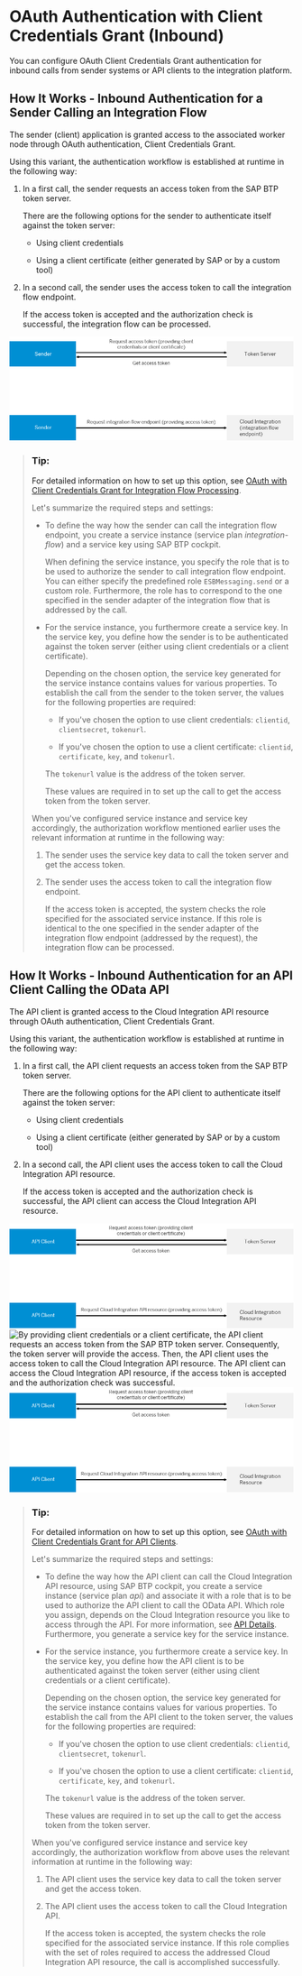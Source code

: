 <!-- loiob9df72445c644c76b9ab76cad6015b5f -->

# OAuth Authentication with Client Credentials Grant \(Inbound\)

You can configure OAuth Client Credentials Grant authentication for inbound calls from sender systems or API clients to the integration platform.



<a name="loiob9df72445c644c76b9ab76cad6015b5f__section_wpm_s3l_zsb"/>

## How It Works - Inbound Authentication for a Sender Calling an Integration Flow

The sender \(client\) application is granted access to the associated worker node through OAuth authentication, Client Credentials Grant.

Using this variant, the authentication workflow is established at runtime in the following way:

1.  In a first call, the sender requests an access token from the SAP BTP token server.

    There are the following options for the sender to authenticate itself against the token server:

    -   Using client credentials

    -   Using a client certificate \(either generated by SAP or by a custom tool\)


2.  In a second call, the sender uses the access token to call the integration flow endpoint.

    If the access token is accepted and the authorization check is successful, the integration flow can be processed.


![By providing client credentials or a client certificate, the sender can request an access token. Consequently, the Token Server will provide the access. The sender can now use the access token to call the integration flow endpoint. The inegration flow will be processed, if the access token is accepted and the authorization check was successful.](images/CF_Inbound_OAuth_Client_Credentials_ea3899e.png)

> ### Tip:  
> For detailed information on how to set up this option, see [OAuth with Client Credentials Grant for Integration Flow Processing](oauth-with-client-credentials-grant-for-integration-flow-processing-6c052ce.md).
> 
> Let's summarize the required steps and settings:
> 
> -   To define the way how the sender can call the integration flow endpoint, you create a service instance \(service plan *integration-flow*\) and a service key using SAP BTP cockpit.
> 
>     When defining the service instance, you specify the role that is to be used to authorize the sender to call integration flow endpoint. You can either specify the predefined role `ESBMessaging.send` or a custom role. Furthermore, the role has to correspond to the one specified in the sender adapter of the integration flow that is addressed by the call.
> 
> -   For the service instance, you furthermore create a service key. In the service key, you define how the sender is to be authenticated against the token server \(either using client credentials or a client certificate\).
> 
>     Depending on the chosen option, the service key generated for the service instance contains values for various properties. To establish the call from the sender to the token server, the values for the following properties are required:
> 
>     -   If you've chosen the option to use client credentials: `clientid`, `clientsecret`, `tokenurl`.
> 
>     -   If you've chosen the option to use a client certificate: `clientid`, `certificate`, `key`, and `tokenurl`.
> 
> 
>     The `tokenurl` value is the address of the token server.
> 
>     These values are required in to set up the call to get the access token from the token server.
> 
> 
> When you've configured service instance and service key accordingly, the authorization workflow mentioned earlier uses the relevant information at runtime in the following way:
> 
> 1.  The sender uses the service key data to call the token server and get the access token.
> 
> 2.  The sender uses the access token to call the integration flow endpoint.
> 
>     If the access token is accepted, the system checks the role specified for the associated service instance. If this role is identical to the one specified in the sender adapter of the integration flow endpoint \(addressed by the request\), the integration flow can be processed.



<a name="loiob9df72445c644c76b9ab76cad6015b5f__section_ckg_jvs_1tb"/>

## How It Works - Inbound Authentication for an API Client Calling the OData API

The API client is granted access to the Cloud Integration API resource through OAuth authentication, Client Credentials Grant.

Using this variant, the authentication workflow is established at runtime in the following way:

1.  In a first call, the API client requests an access token from the SAP BTP token server.

    There are the following options for the API client to authenticate itself against the token server:

    -   Using client credentials

    -   Using a client certificate \(either generated by SAP or by a custom tool\)


2.  In a second call, the API client uses the access token to call the Cloud Integration API resource.

    If the access token is accepted and the authorization check is successful, the API client can access the Cloud Integration API resource.


![](images/CF_Inbound_API_OAuth_cd86bda.png)![By providing client credentials or a client certificate, the API client requests an access token from the SAP BTP token server. Consequently, the token server will provide the access. Then, the API client uses the access token to call the Cloud Integration API resource. The API client can access the Cloud Integration API resource, if the access token is accepted and the authorization check was successful.]()![](images/CF_Inbound_API_OAuth_cd86bda.png)

> ### Tip:  
> For detailed information on how to set up this option, see [OAuth with Client Credentials Grant for API Clients](oauth-with-client-credentials-grant-for-api-clients-20e26a8.md).
> 
> Let's summarize the required steps and settings:
> 
> -   To define the way how the API client can call the Cloud Integration API resource, using SAP BTP cockpit, you create a service instance \(service plan *api*\) and associate it with a role that is to be used to authorize the API client to call the OData API. Which role you assign, depends on the Cloud Integration resource you like to access through the API. For more information, see [API Details](../50-Development/api-details-014d6ad.md). Furthermore, you generate a service key for the service instance.
> 
> -   For the service instance, you furthermore create a service key. In the service key, you define how the API client is to be authenticated against the token server \(either using client credentials or a client certificate\).
> 
>     Depending on the chosen option, the service key generated for the service instance contains values for various properties. To establish the call from the API client to the token server, the values for the following properties are required:
> 
>     -   If you've chosen the option to use client credentials: `clientid`, `clientsecret`, `tokenurl`.
> 
>     -   If you've chosen the option to use a client certificate: `clientid`, `certificate`, `key`, and `tokenurl`.
> 
> 
>     The `tokenurl` value is the address of the token server.
> 
>     These values are required in to set up the call to get the access token from the token server.
> 
> 
> When you've configured service instance and service key accordingly, the authorization workflow from above uses the relevant information at runtime in the following way:
> 
> 1.  The API client uses the service key data to call the token server and get the access token.
> 
> 2.  The API client uses the access token to call the Cloud Integration API.
> 
>     If the access token is accepted, the system checks the role specified for the associated service instance. If this role complies with the set of roles required to access the addressed Cloud Integration API resource, the call is accomplished successfully.

